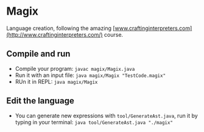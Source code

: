 # Magix

Language creation, following the amazing [www.craftinginterpreters.com](http://www.craftinginterpreters.com/) course.

## Compile and run

- Compile your program: `javac magix/Magix.java`
- Run it with an input file: `java magix/Magix "TestCode.magix"`
- RUn it in REPL: `java magix/Magix`

## Edit the language

- You can generate new expressions with `tool/GenerateAst.java`, run it by typing in your terminal: `java tool/GenerateAst.java "./magix"`
